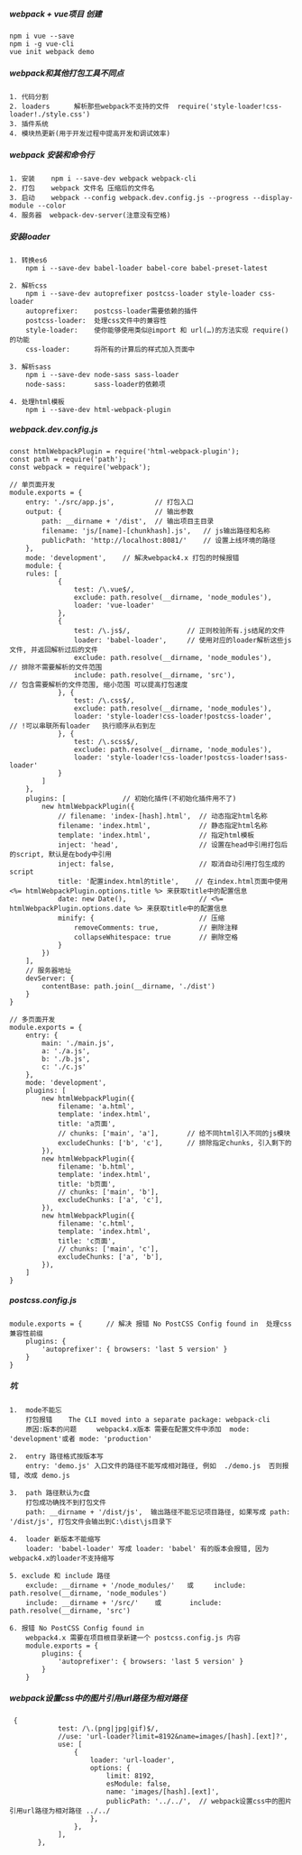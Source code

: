 ##### webpack + vue项目 创建
    npm i vue --save
    npm i -g vue-cli
    vue init webpack demo

##### webpack和其他打包工具不同点
	1. 代码分割
	2. loaders		解析那些webpack不支持的文件  require('style-loader!css-loader!./style.css')
	3. 插件系统
	4. 模块热更新(用于开发过程中提高开发和调试效率)

##### webpack 安装和命令行
    1. 安装    npm i --save-dev webpack webpack-cli 
    2. 打包    webpack 文件名 压缩后的文件名
    3. 启动    webpack --config webpack.dev.config.js --progress --display-module --color
    4. 服务器  webpack-dev-server(注意没有空格)
    
##### 安装loader
    1. 转换es6
        npm i --save-dev babel-loader babel-core babel-preset-latest
        
    2. 解析css
        npm i --save-dev autoprefixer postcss-loader style-loader css-loader
        autoprefixer:    postcss-loader需要依赖的插件
        postcss-loader:  处理css文件中的兼容性
        style-loader:    使你能够使用类似@import 和 url(…)的方法实现 require()的功能
        css-loader:      将所有的计算后的样式加入页面中
        
    3. 解析sass
        npm i --save-dev node-sass sass-loader
        node-sass:       sass-loader的依赖项
        
    4. 处理html模板
        npm i --save-dev html-webpack-plugin
    
##### webpack.dev.config.js
    const htmlWebpackPlugin = require('html-webpack-plugin');   
    const path = require('path');
    const webpack = require('webpack');
    
    // 单页面开发
    module.exports = {
        entry: './src/app.js',          // 打包入口
        output: {                       // 输出参数
            path: __dirname + '/dist',  // 输出项目主目录
            filename: 'js/[name]-[chunkhash].js',   // js输出路径和名称
            publicPath: 'http://localhost:8081/'    // 设置上线环境的路径
        },
        mode: 'development',    // 解决webpack4.x 打包的时候报错  
        module: {
        rules: [
                {
                    test: /\.vue$/,
                    exclude: path.resolve(__dirname, 'node_modules'),
                    loader: 'vue-loader'
                },
                {
                    test: /\.js$/,              // 正则校验所有.js结尾的文件
                    loader: 'babel-loader',     // 使用对应的loader解析这些js文件, 并返回解析过后的文件       
                    exclude: path.resolve(__dirname, 'node_modules'),       // 排除不需要解析的文件范围
                    include: path.resolve(__dirname, 'src'),                // 包含需要解析的文件范围, 缩小范围 可以提高打包速度
                }, {
                    test: /\.css$/,
                    exclude: path.resolve(__dirname, 'node_modules'),   
                    loader: 'style-loader!css-loader!postcss-loader',       // !可以串联所有loader   执行顺序从右到左
                }, {
                    test: /\.scss$/,
                    exclude: path.resolve(__dirname, 'node_modules'),
                    loader: 'style-loader!css-loader!postcss-loader!sass-loader'
                }
            ]
        },
        plugins: [              // 初始化插件(不初始化插件用不了)    
            new htmlWebpackPlugin({
                // filename: 'index-[hash].html',  // 动态指定html名称    
                filename: 'index.html',            // 静态指定html名称   
                template: 'index.html',            // 指定html模板
                inject: 'head',                    // 设置在head中引用打包后的script, 默认是在body中引用
                inject: false,                     // 取消自动引用打包生成的script
                title: '配置index.html的title',    // 在index.html页面中使用 <%= htmlWebpackPlugin.options.title %> 来获取title中的配置信息 
                date: new Date(),                  // <%= htmlWebpackPlugin.options.date %> 来获取title中的配置信息
                minify: {                          // 压缩     
                    removeComments: true,          // 删除注释
                    collapseWhitespace: true       // 删除空格
                }
            })
        ],
        // 服务器地址
        devServer: {
            contentBase: path.join(__dirname, './dist')
        } 
    }
    
    // 多页面开发
    module.exports = {
        entry: {                        
            main: './main.js',
            a: './a.js',
            b: './b.js',
            c: './c.js'
        },
        mode: 'development',           
        plugins: [                         
            new htmlWebpackPlugin({    
                filename: 'a.html',                
                template: 'index.html',        
                title: 'a页面', 
                // chunks: ['main', 'a'],       // 给不同html引入不同的js模块
                excludeChunks: ['b', 'c'],      // 排除指定chunks, 引入剩下的
            }),
            new htmlWebpackPlugin({    
                filename: 'b.html',                
                template: 'index.html',     
                title: 'b页面',  
                // chunks: ['main', 'b'],   
                excludeChunks: ['a', 'c'],  
            }),
            new htmlWebpackPlugin({    
                filename: 'c.html',                
                template: 'index.html',    
                title: 'c页面',  
                // chunks: ['main', 'c'], 
                excludeChunks: ['a', 'b'],    
            }),
        ]
    }

#####  postcss.config.js
    module.exports = {      // 解决 报错 No PostCSS Config found in  处理css兼容性前缀
        plugins: {
            'autoprefixer': { browsers: 'last 5 version' }
        }
    } 

    
##### 坑
	1.	mode不能忘 
		打包报错	The CLI moved into a separate package: webpack-cli
		原因:版本的问题	 webpack4.x版本 需要在配置文件中添加  mode: 'development'或者 mode: 'production'
	
	2.  entry 路径格式按版本写
		entry: 'demo.js' 入口文件的路径不能写成相对路径, 例如  ./demo.js  否则报错, 改成 demo.js

	3.  path 路径默认为c盘
		打包成功确找不到打包文件
		path: __dirname + '/dist/js',  输出路径不能忘记项目路径, 如果写成 path: '/dist/js', 打包文件会输出到C:\dist\js目录下
	
	4.  loader 新版本不能缩写
		loader: 'babel-loader' 写成 loader: 'babel' 有的版本会报错, 因为webpack4.x的loader不支持缩写
	
	5. exclude 和 include 路径
		exclude: __dirname + '/node_modules/'   或	  include: path.resolve(__dirname, 'node_modules')
		include: __dirname + '/src/'	或 		include: path.resolve(__dirname, 'src')
	
	6. 报错 No PostCSS Config found in
		webpack4.x 需要在项目根目录新建一个 postcss.config.js 内容
		module.exports = {
			plugins: {
				'autoprefixer': { browsers: 'last 5 version' }
			}
		} 
		
##### webpack设置css中的图片引用url路径为相对路径
	 {
                test: /\.(png|jpg|gif)$/,
                //use: 'url-loader?limit=8192&name=images/[hash].[ext]?',
                use: [
                    {
                        loader: 'url-loader',
                        options: {
                            limit: 8192,
                            esModule: false,
                            name: 'images/[hash].[ext]',
                            publicPath: '../../',  // webpack设置css中的图片引用url路径为相对路径 ../../
                        },
                    },
                ],
           },
    
